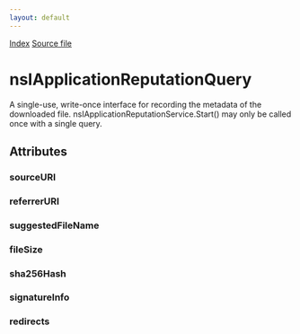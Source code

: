 ```yaml
---
layout: default
---
```

<div id='links'><a href="../index.html">Index</a>
<a href="http://dxr.mozilla.org/mozilla-central/source/toolkit/components/downloads/nsIApplicationReputation.idl">Source file</a>
</div>

# nsIApplicationReputationQuery #
  
A single-use, write-once interface for recording the metadata of the  
downloaded file. nsIApplicationReputationService.Start() may only be called  
once with a single query.  
  

## Attributes ##

### sourceURI ###

### referrerURI ###

### suggestedFileName ###

### fileSize ###

### sha256Hash ###

### signatureInfo ###

### redirects ###
